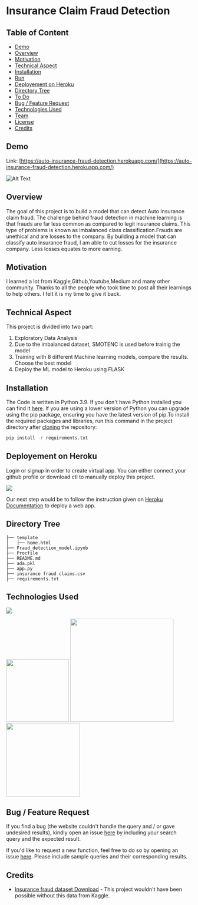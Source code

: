 # Insurance Claim Fraud Detection 

## Table of Content
  * [Demo](#demo)
  * [Overview](#overview)
  * [Motivation](#motivation)
  * [Technical Aspect](#technical-aspect)
  * [Installation](#installation)
  * [Run](#run)
  * [Deployement on Heroku](#deployement-on-heroku)
  * [Directory Tree](#directory-tree)
  * [To Do](#to-do)
  * [Bug / Feature Request](#bug---feature-request)
  * [Technologies Used](#technologies-used)
  * [Team](#team)
  * [License](#license)
  * [Credits](#credits)


## Demo
Link: [https://auto-insurance-fraud-detection.herokuapp.com/](https://auto-insurance-fraud-detection.herokuapp.com/)

![Alt Text](https://github.com/antopravingit/Insurance-Claim-Fraud-Detection/blob/main/insurance-fraud.gif)

## Overview
The goal of this project is to build a model that can detect Auto insurance claim fraud. The challenge behind fraud detection in machine learning is that frauds are far less common as compared to legit insurance claims. This type of problems is known as imbalanced class classification.Frauds are unethical and are losses to the company. By building a model that can classify auto insurance fraud, I am able to cut losses for the insurance company. Less losses equates to more earning.

## Motivation
I learned a lot from Kaggle,Github,Youtube,Medium and many other community. Thanks to all the people who took time to post all their learnings to help others. I felt it is my time to give it back.

## Technical Aspect
This project is divided into two part:
 1. Exploratory Data Analysis
 2. Due to the imbalanced dataset, SMOTENC is used before trainig the model
 3. Training with 8 different Machine learning models, compare the results. Choose the best model
 4. Deploy the ML model to Heroku using FLASK

 

## Installation
The Code is written in Python 3.9. If you don't have Python installed you can find it [here](https://www.python.org/downloads/). If you are using a lower version of Python you can upgrade using the pip package, ensuring you have the latest version of pip.To install the required packages and libraries, run this command in the project directory after [cloning](https://www.howtogeek.com/451360/how-to-clone-a-github-repository/) the repository:
```bash
pip install -r requirements.txt
```
## Deployement on Heroku
Login or signup in order to create virtual app. You can either connect your github profile or download ctl to manually deploy this project.

[![](https://i.imgur.com/dKmlpqX.png)](https://heroku.com)

Our next step would be to follow the instruction given on [Heroku Documentation](https://devcenter.heroku.com/articles/getting-started-with-python) to deploy a web app.

## Directory Tree 
```
├── template
│   ├── home.html
├── Fraud_detection_model.ipynb
├── Procfile
├── README.md
├── ada.pkl
├── app.py
├── insurance fraud claims.csv
├── requirements.txt
```

## Technologies Used

![](https://forthebadge.com/images/badges/made-with-python.svg)

[<img target="_blank" src="https://flask.palletsprojects.com/en/1.1.x/_images/flask-logo.png" width=170>](https://flask.palletsprojects.com/en/1.1.x/) [<img target="_blank" src="https://number1.co.za/wp-content/uploads/2017/10/gunicorn_logo-300x85.png" width=280>](https://gunicorn.org) [<img target="_blank" src="https://scikit-learn.org/stable/_static/scikit-learn-logo-small.png" width=200>](https://scikit-learn.org/stable/) 

## Bug / Feature Request
If you find a bug (the website couldn't handle the query and / or gave undesired results), kindly open an issue [here](https://github.com/rowhitswami/Indian-Currency-Prediction/issues/new) by including your search query and the expected result.

If you'd like to request a new function, feel free to do so by opening an issue [here](https://github.com/antopravingit/Auto-Insurance-Claim-Fraud-Detection/issues). Please include sample queries and their corresponding results.

## Credits
- [Insurance fraud dataset Download](https://www.kaggle.com/datasets/buntyshah/auto-insurance-claims-data) - This project wouldn't have been possible without this data from Kaggle.
